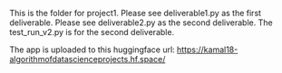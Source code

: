 This is the folder for project1. Please see deliverable1.py as the first deliverable. Please see deliverable2.py as the second deliverable. The test_run_v2.py is for the second deliverable.

The app is uploaded to this huggingface url: https://kamal18-algorithmofdatascienceprojects.hf.space/
